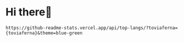 # Hi there👋
	https://github-readme-stats.vercel.app/api/top-langs/?toviaferna={toviaferna}&theme=blue-green
